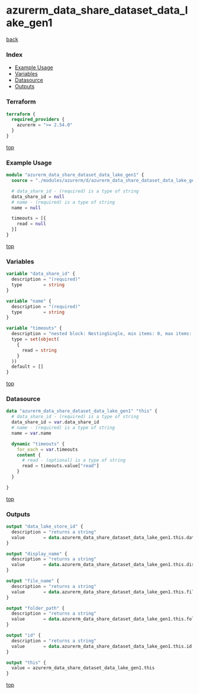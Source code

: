 # azurerm_data_share_dataset_data_lake_gen1

[back](../azurerm.md)

### Index

- [Example Usage](#example-usage)
- [Variables](#variables)
- [Datasource](#datasource)
- [Outputs](#outputs)

### Terraform

```terraform
terraform {
  required_providers {
    azurerm = ">= 2.54.0"
  }
}
```

[top](#index)

### Example Usage

```terraform
module "azurerm_data_share_dataset_data_lake_gen1" {
  source = "./modules/azurerm/d/azurerm_data_share_dataset_data_lake_gen1"

  # data_share_id - (required) is a type of string
  data_share_id = null
  # name - (required) is a type of string
  name = null

  timeouts = [{
    read = null
  }]
}
```

[top](#index)

### Variables

```terraform
variable "data_share_id" {
  description = "(required)"
  type        = string
}

variable "name" {
  description = "(required)"
  type        = string
}

variable "timeouts" {
  description = "nested block: NestingSingle, min items: 0, max items: 0"
  type = set(object(
    {
      read = string
    }
  ))
  default = []
}
```

[top](#index)

### Datasource

```terraform
data "azurerm_data_share_dataset_data_lake_gen1" "this" {
  # data_share_id - (required) is a type of string
  data_share_id = var.data_share_id
  # name - (required) is a type of string
  name = var.name

  dynamic "timeouts" {
    for_each = var.timeouts
    content {
      # read - (optional) is a type of string
      read = timeouts.value["read"]
    }
  }

}
```

[top](#index)

### Outputs

```terraform
output "data_lake_store_id" {
  description = "returns a string"
  value       = data.azurerm_data_share_dataset_data_lake_gen1.this.data_lake_store_id
}

output "display_name" {
  description = "returns a string"
  value       = data.azurerm_data_share_dataset_data_lake_gen1.this.display_name
}

output "file_name" {
  description = "returns a string"
  value       = data.azurerm_data_share_dataset_data_lake_gen1.this.file_name
}

output "folder_path" {
  description = "returns a string"
  value       = data.azurerm_data_share_dataset_data_lake_gen1.this.folder_path
}

output "id" {
  description = "returns a string"
  value       = data.azurerm_data_share_dataset_data_lake_gen1.this.id
}

output "this" {
  value = azurerm_data_share_dataset_data_lake_gen1.this
}
```

[top](#index)